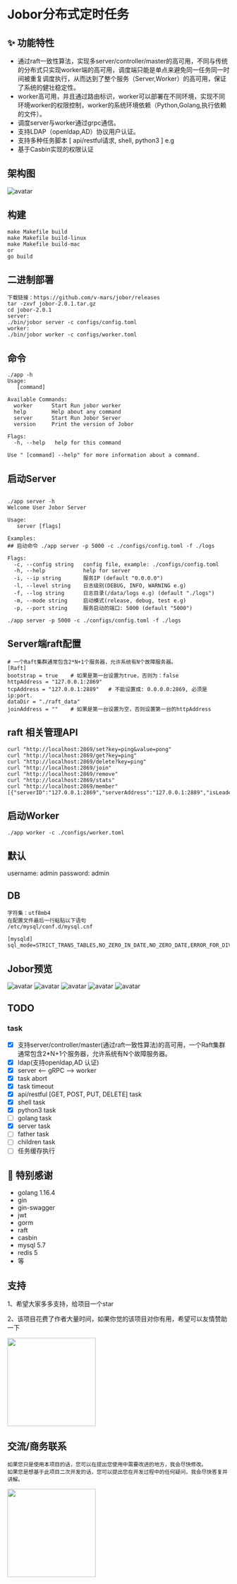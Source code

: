 # Jobor分布式定时任务
## ✨ 功能特性
- 通过raft一致性算法，实现多server/controller/master的高可用，不同与传统的分布式只实现worker端的高可用，调度端只能是单点来避免同一任务同一时间被重复调度执行，从而达到了整个服务（Server,Worker）的高可用，保证了系统的健壮稳定性。
- worker高可用，并且通过路由标识，worker可以部署在不同环境，实现不同环境worker的权限控制，worker的系统环境依赖（Python,Golang,执行依赖的文件）。
- 调度server与worker通过grpc通信。
- 支持LDAP（openldap,AD）协议用户认证。
- 支持多种任务脚本 [ api/restful请求, shell, python3 ] e.g
- 基于Casbin实现的权限认证

## 架构图
![avatar](./img/struct.png)

## 构建
```
make Makefile build
make Makefile build-linux
make Makefile build-mac
or
go build
```

## 二进制部署
```
下载链接：https://github.com/v-mars/jobor/releases
tar -zxvf jobor-2.0.1.tar.gz
cd jobor-2.0.1
server:
./bin/jobor server -c configs/config.toml
worker:
./bin/jobor worker -c configs/worker.toml
```

## 命令
```
./app -h
Usage:
   [command]

Available Commands:
  worker      Start Run jobor worker
  help        Help about any command
  server      Start Run Jobor Server
  version     Print the version of Jobor

Flags:
  -h, --help   help for this command

Use " [command] --help" for more information about a command.

```

## 启动Server
```
 
./app server -h
Welcome User Jobor Server

Usage:
   server [flags]

Examples:
## 启动命令 ./app server -p 5000 -c ./configs/config.toml -f ./logs

Flags:
  -c, --config string   config file, example: ./configs/config.toml
  -h, --help            help for server
  -i, --ip string       服务IP (default "0.0.0.0")
  -l, --level string    日志级别(DEBUG, INFO, WARNING e.g)
  -f, --log string      日志目录(/data/logs e.g) (default "./logs")
  -m, --mode string     启动模式(release, debug, test e.g)
  -p, --port string     服务启动的端口: 5000 (default "5000")

./app server -p 5000 -c ./configs/config.toml -f ./logs
```

## Server端raft配置
```
# 一个Raft集群通常包含2*N+1个服务器，允许系统有N个故障服务器。
[Raft]
bootstrap = true    # 如果是第一台设置为true，否则为：false
httpAddress = "127.0.0.1:2869"
tcpAddress = "127.0.0.1:2889"   # 不能设置成: 0.0.0.0:2869, 必须是ip:port.
dataDir = "./raft_data"
joinAddress = ""    # 如果是第一台设置为空，否则设置第一台的httpAddress
```

## raft 相关管理API
```
curl "http://localhost:2869/set?key=ping&value=pong"
curl "http://localhost:2869/get?key=ping"
curl "http://localhost:2869/delete?key=ping"
curl "http://localhost:2869/join"
curl "http://localhost:2869/remove"
curl "http://localhost:2869/stats"
curl "http://localhost:2869/member"
[{"serverID":"127.0.0.1:2869","serverAddress":"127.0.0.1:2889","isLeader":true}]%  
```

## 启动Worker
```
./app worker -c ./configs/worker.toml
```

## 默认
username: admin
password: admin

## DB
```
字符集：utf8mb4
在配置文件最后一行粘贴以下语句
/etc/mysql/conf.d/mysql.cnf

[mysqld]
sql_mode=STRICT_TRANS_TABLES,NO_ZERO_IN_DATE,NO_ZERO_DATE,ERROR_FOR_DIVISION_BY_ZERO,NO_AUTO_CREATE_USER,NO_ENGINE_SUBSTITUTION

```


## Jobor预览
![avatar](./img/jobor-dash.jpeg)
![avatar](./img/jobor-task.jpeg)
![avatar](./img/jobor-run.jpeg)
![avatar](./img/jobor-worker.jpeg)
![avatar](./img/notify-email.png)

## TODO 
### task
- [x] 支持server/controller/master(通过raft一致性算法)的高可用，一个Raft集群通常包含2*N+1个服务器，允许系统有N个故障服务器。
- [x] ldap(支持openldap,AD 认证)
- [x] server <-- gRPC --> worker
- [x] task abort
- [x] task timeout
- [x] api/restful [GET, POST, PUT, DELETE] task
- [x] shell task
- [x] python3 task
- [ ] golang task
- [x] server task
- [ ] father task
- [ ] children task
- [ ] 任务缓存执行

## 🤝 特别感谢
- golang 1.16.4
- gin
- gin-swagger
- jwt
- gorm
- raft
- casbin
- mysql 5.7
- redis 5
- 等

## 支持
1、希望大家多多支持，给项目一个star

2、该项目花费了作者大量时间，如果你觉的该项目对你有用，希望可以友情赞助一下

<img src="./img/wechat.jpeg" width=200 height=200>


## 交流/商务联系
```
如果您只是使用本项目的话，您可以在提出您使用中需要改进的地方，我会尽快修改。
如果您是想基于此项目二次开发的话，您可以提出您在开发过程中的任何疑问，我会尽快答复并讲解。
```
<img src="./img/Wechatid.jpeg" width=200 height=200>


